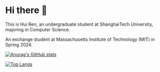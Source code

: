 # Hi there 👋

This is Hui Ren, an undergraduate student at ShanghaiTech University, majoring in Computer Science.

An exchange student at Massachusetts Institute of Technology (MIT) in Spring 2024.

[![Anurag's GitHub stats](https://github-readme-stats.vercel.app/api?username=rhfeiyang&count_private=true&show_icons=true&include_all_commits=true)](https://github.com/anuraghazra/github-readme-stats)

[![Top Langs](https://github-readme-stats.vercel.app/api/top-langs/?username=rhfeiyang&layout=compact)](https://github.com/anuraghazra/github-readme-stats)
